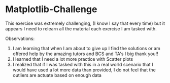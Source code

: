 # Matplotlib-Challenge


This exercise was extremely challenging, (I know I say that every time) but it appears I need to relearn all the material each exercise I am tasked with.

Observations:

1. I am learning that when I am about to give up I find the solutions or am offered help by the amazing tutors and BCS and TA's I big thank you!!
2. I learned that I need a lot more practice with Scatter plots
3. I realized that if I was tasked with this in a real world scenario that I would have used a lot more data than provided, I do not feel that the outliers are actuate based on enough data
